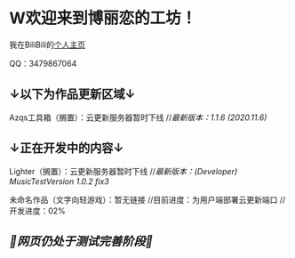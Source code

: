 # W欢迎来到博丽恋的工坊！
我在BiliBili的[个人主页](https://space.bilibili.com/106596319)

QQ：3479867064

## ↓以下为作品更新区域↓

Azqs工具箱（搁置）：云更新服务器暂时下线  //*最新版本：1.1.6 (2020.11.6)*

## ↓正在开发中的内容↓

Lighter（搁置）：云更新服务器暂时下线  //*最新版本：(Developer) MusicTestVersion 1.0.2 fix3*

未命名作品（文字向轻游戏）：暂无链接  //目前进度：为用户端部署云更新端口  //开发进度：02% 

## *🔧网页仍处于测试完善阶段🔨*
